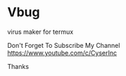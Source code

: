 # Vbug
virus maker for termux

Don't Forget To Subscribe My Channel
https://www.youtube.com/c/CyserInc

Thanks
